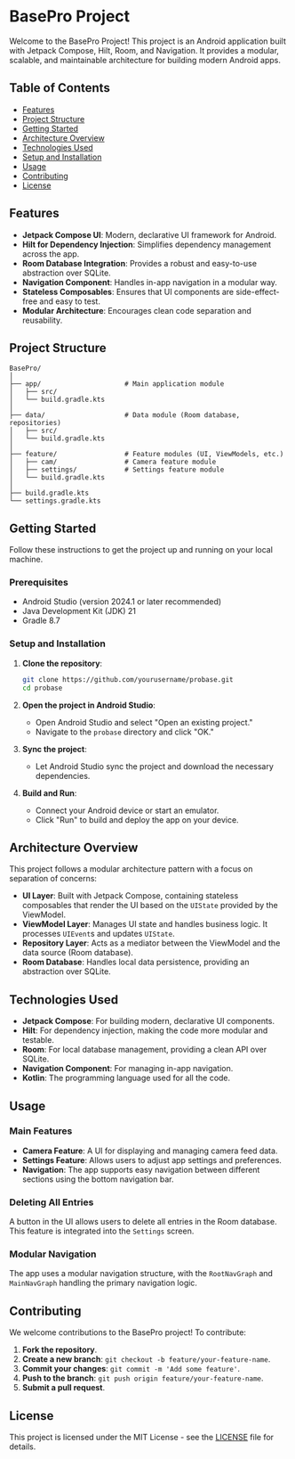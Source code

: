 # BasePro Project

Welcome to the BasePro Project! This project is an Android application built with Jetpack Compose, Hilt, Room, and Navigation. It provides a modular, scalable, and maintainable architecture for building modern Android apps.

## Table of Contents

- [Features](#features)
- [Project Structure](#project-structure)
- [Getting Started](#getting-started)
- [Architecture Overview](#architecture-overview)
- [Technologies Used](#technologies-used)
- [Setup and Installation](#setup-and-installation)
- [Usage](#usage)
- [Contributing](#contributing)
- [License](#license)

## Features

- **Jetpack Compose UI**: Modern, declarative UI framework for Android.
- **Hilt for Dependency Injection**: Simplifies dependency management across the app.
- **Room Database Integration**: Provides a robust and easy-to-use abstraction over SQLite.
- **Navigation Component**: Handles in-app navigation in a modular way.
- **Stateless Composables**: Ensures that UI components are side-effect-free and easy to test.
- **Modular Architecture**: Encourages clean code separation and reusability.

## Project Structure

```
BasePro/
│
├── app/                     # Main application module
│   ├── src/
│   └── build.gradle.kts
│
├── data/                    # Data module (Room database, repositories)
│   ├── src/
│   └── build.gradle.kts
│
├── feature/                 # Feature modules (UI, ViewModels, etc.)
│   ├── cam/                 # Camera feature module
│   ├── settings/            # Settings feature module
│   └── build.gradle.kts
│
├── build.gradle.kts
└── settings.gradle.kts
```

## Getting Started

Follow these instructions to get the project up and running on your local machine.

### Prerequisites

- Android Studio (version 2024.1 or later recommended)
- Java Development Kit (JDK) 21
- Gradle 8.7

### Setup and Installation

1. **Clone the repository**:

   ```bash
   git clone https://github.com/yourusername/probase.git
   cd probase
   ```

2. **Open the project in Android Studio**:
    - Open Android Studio and select "Open an existing project."
    - Navigate to the `probase` directory and click "OK."

3. **Sync the project**:
    - Let Android Studio sync the project and download the necessary dependencies.

4. **Build and Run**:
    - Connect your Android device or start an emulator.
    - Click "Run" to build and deploy the app on your device.

## Architecture Overview

This project follows a modular architecture pattern with a focus on separation of concerns:

- **UI Layer**: Built with Jetpack Compose, containing stateless composables that render the UI based on the `UIState` provided by the ViewModel.
- **ViewModel Layer**: Manages UI state and handles business logic. It processes `UIEvent`s and updates `UIState`.
- **Repository Layer**: Acts as a mediator between the ViewModel and the data source (Room database).
- **Room Database**: Handles local data persistence, providing an abstraction over SQLite.

## Technologies Used

- **Jetpack Compose**: For building modern, declarative UI components.
- **Hilt**: For dependency injection, making the code more modular and testable.
- **Room**: For local database management, providing a clean API over SQLite.
- **Navigation Component**: For managing in-app navigation.
- **Kotlin**: The programming language used for all the code.

## Usage

### Main Features

- **Camera Feature**: A UI for displaying and managing camera feed data.
- **Settings Feature**: Allows users to adjust app settings and preferences.
- **Navigation**: The app supports easy navigation between different sections using the bottom navigation bar.

### Deleting All Entries

A button in the UI allows users to delete all entries in the Room database. This feature is integrated into the `Settings` screen.

### Modular Navigation

The app uses a modular navigation structure, with the `RootNavGraph` and `MainNavGraph` handling the primary navigation logic.

## Contributing

We welcome contributions to the BasePro project! To contribute:

1. **Fork the repository**.
2. **Create a new branch**: `git checkout -b feature/your-feature-name`.
3. **Commit your changes**: `git commit -m 'Add some feature'`.
4. **Push to the branch**: `git push origin feature/your-feature-name`.
5. **Submit a pull request**.

## License

This project is licensed under the MIT License - see the [LICENSE](LICENSE) file for details.